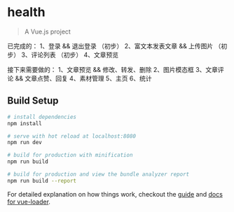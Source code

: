 # health

> A Vue.js project

已完成的：
	1、登录 && 退出登录 （初步）
	2、富文本发表文章 && 上传图片 （初步）
	3、评论列表 （初步）
	4、文章预览

接下来需要做的：
	1、文章预览 && 修改、转发、删除
	2、图片模态框
	3、文章评论 && 文章点赞、回复
	4、素材管理
	5、主页
	6、统计


## Build Setup

``` bash
# install dependencies
npm install

# serve with hot reload at localhost:8080
npm run dev

# build for production with minification
npm run build

# build for production and view the bundle analyzer report
npm run build --report
```

For detailed explanation on how things work, checkout the [guide](http://vuejs-templates.github.io/webpack/) and [docs for vue-loader](http://vuejs.github.io/vue-loader).
